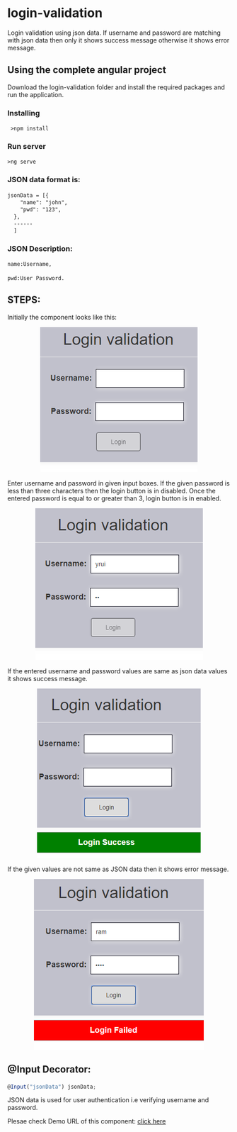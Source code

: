 

# login-validation

Login validation using json data. If username and password are matching with json data then only it shows success message otherwise it shows error message.  

## Using the complete angular project
Download the login-validation folder and install the required packages and run the application.

### Installing

```
 >npm install
```
### Run server

```
>ng serve
```

### JSON data format is:

```
jsonData = [{
    "name": "john",
    "pwd": "123",
  },
  ------
  ]
```

### JSON Description:

```
name:Username,

pwd:User Password.
```

## STEPS:

Initially the component looks like this:  
<p align="center"><img src="login-validation/image/blank login.png"></p>

Enter username and password in given input boxes. If the given password is less than three characters then the login button is in disabled.
 Once the entered password is equal to or greater than 3, login button is in enabled.
 
<p align="center"><img src="login-validation/image/invalid login.png"></p>

If the entered username and password values are same as json data values it shows success message.

<p align="center"><img src="login-validation/image/success.png"></p>

 If the given values are not same as JSON data then it shows error message.
 
<p align="center"><img src="login-validation/image/fail.png"></p>


## @Input Decorator:

 ```typescript
 @Input("jsonData") jsonData;
 ```
 
 JSON data is used for user authentication i.e verifying username and password.

Plesae check Demo URL of this component: [click here](https://angular-5fvv5g-1tnvqt.stackblitz.io)
